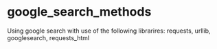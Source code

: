 # google_search_methods
Using google search with use of the following librarires: requests, urllib, googlesearch, requests_html
